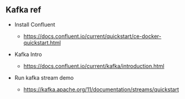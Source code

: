 ## Kafka ref 

- Install Confluent
	- https://docs.confluent.io/current/quickstart/ce-docker-quickstart.html

- Kafka Intro
	- https://docs.confluent.io/current/kafka/introduction.html

- Run kafka stream demo
	- https://kafka.apache.org/11/documentation/streams/quickstart